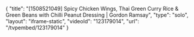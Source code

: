 {
    "title": "[1508521049] Spicy Chicken Wings, Thai Green Curry Rice & Green Beans with Chilli Peanut Dressing | Gordon Ramsay",
    "type": "solo",
    "layout": "iframe-static",
    "videoId": "123179014",
    "url": "\/tvpembed\/123179014"
}